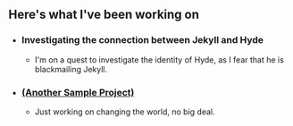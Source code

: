 
## Here's what I've been working on

* ### Investigating the connection between Jekyll and Hyde
    * I'm on a quest to investigate the identity of Hyde, as I fear that he is blackmailing Jekyll.


* ### [(Another Sample Project)](http://utterson.alidcastano.com/)
    * Just working on changing the world, no big deal.
